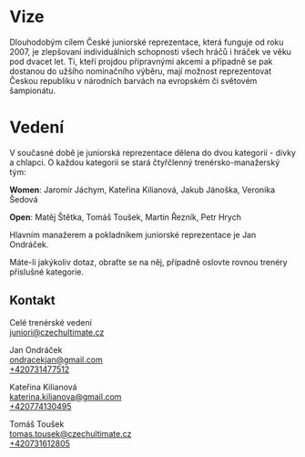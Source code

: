 # Vize

Dlouhodobým cílem České juniorské reprezentace, která funguje od roku 2007, je zlepšovaní individuálních schopnosti všech hráčů i hráček ve věku pod dvacet let. Ti, kteří projdou přípravnými akcemi a případně se pak dostanou do užšího nominačního výběru, mají možnost reprezentovat Českou republiku v národních barvách na evropském či světovém šampionátu.

# Vedení

V současné době je juniorská reprezentace dělena do dvou kategorií - dívky a chlapci. O každou kategorii se stará čtyřčlenný trenérsko-manažerský tým:

**Women**: Jaromír Jáchym, Kateřina Kilianová, Jakub Jánoška, Veronika Šedová

**Open**: Matěj Štětka, Tomáš Toušek, Martin Řezník, Petr Hrych

Hlavním manažerem a pokladníkem juniorské reprezentace je Jan Ondráček.

Máte-li jakýkoliv dotaz, obraťte se na něj, případně oslovte rovnou trenéry příslušné kategorie.

## Kontakt

Celé trenérské vedení  
[juniori@czechultimate.cz](mailto:juniori@czechultimate.cz)

Jan Ondráček  
[ondracekjan@gmail.com](mailto:ondracekjan@gmail.com)  
[+420731477512](tel:%20+420731477512)  

Kateřina Kilianová  
[katerina.kilianova@gmail.com](mailto:katerina.kilianova@gmail.com)  
[+420774130495](tel:%20+420774130495)  

Tomáš Toušek  
[tomas.tousek@czechultimate.cz](mailto:tomas.tousek@czechultimate.cz)  
[+420731612805](tel:%20+420731612805)
